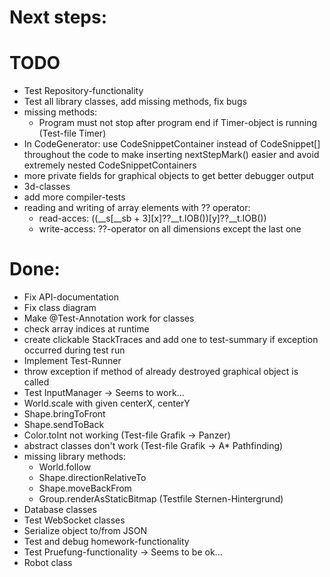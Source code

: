 # Next steps:

# TODO
  * Test Repository-functionality
  * Test all library classes, add missing methods, fix bugs
  * missing methods:
    * Program must not stop after program end if Timer-object is running (Test-file Timer)
  * In CodeGenerator: use CodeSnippetContainer instead of CodeSnippet[] throughout the code to make inserting nextStepMark() easier and avoid extremely nested CodeSnippetContainers
  * more private fields for graphical objects to get better debugger output
  * 3d-classes
  * add more compiler-tests
  * reading and writing of array elements with ?? operator:
    * read-acces: ((__s[__sb + 3][x]??__t.IOB())[y]??__t.IOB())
    * write-access: ??-operator on all dimensions except the last one




# Done:
  * Fix API-documentation 
  * Fix class diagram
  * Make @Test-Annotation work for classes
  * check array indices at runtime
  * create clickable StackTraces and add one to test-summary if exception occurred during test run
  * Implement Test-Runner
  * throw exception if method of already destroyed graphical object is called
  * Test InputManager -> Seems to work...
  * World.scale with given centerX, centerY
  * Shape.bringToFront
  * Shape.sendToBack
  * Color.toInt not working (Test-file Grafik -> Panzer)
  * abstract classes don't work (Test-file Grafik -> A* Pathfinding)
  * missing library methods:
    * World.follow
    * Shape.directionRelativeTo
    * Shape.moveBackFrom
    * Group.renderAsStaticBitmap (Testfile Sternen-Hintergrund)
  * Database classes
  * Test WebSocket classes
  * Serialize object to/from JSON
  * Test and debug homework-functionality
  * Test Pruefung-functionality -> Seems to be ok...
  * Robot class
    

 
